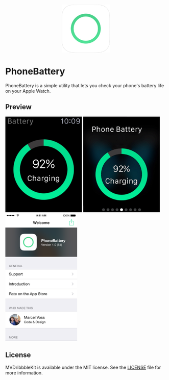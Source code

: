 <center><img src="Preview/rounded_icon.png" alt="" width="150" height="150"/></center>

# PhoneBattery
PhoneBattery is a simple utility that lets you check your phone's battery life on your Apple Watch.

## Preview
<img src="Preview/watch_1.jpg" alt="" height="300"/>
<img src="Preview/watch_2.jpg" alt="" height="300"/>
<img src="Preview/phone_1.png" alt="" height="400"/>

## License
MVDribbbleKit is available under the MIT license. See the [LICENSE](https://github.com/marcelvoss/PhoneBattery/blob/master/LICENSE.md) file for more information.